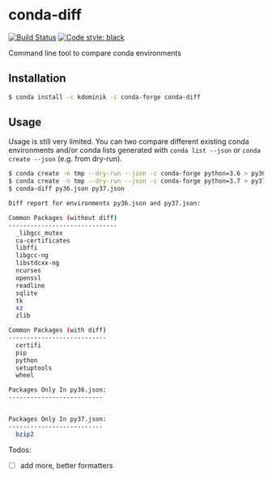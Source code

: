 # conda-diff

[![Build Status](https://travis-ci.org/k-dominik/conda-diff.svg?branch=master)](https://travis-ci.org/k-dominik/conda-diff)
[![Code style: black](https://img.shields.io/badge/code%20style-black-000000.svg)](https://github.com/psf/black)

Command line tool to compare conda environments

## Installation

```bash
$ conda install -c kdominik -c conda-forge conda-diff
```

## Usage

Usage is still very limited. You can two compare different existing conda environments and/or conda lists generated with `conda list --json` or `conda create --json` (e.g. from dry-run).

```bash
$ conda create -n tmp --dry-run --json -c conda-forge python=3.6 > py36.json
$ conda create -n tmp --dry-run --json -c conda-forge python=3.7 > py37.json
$ conda-diff py36.json py37.json

Diff report for environments py36.json and py37.json:

Common Packages (without diff)
------------------------------
  _libgcc_mutex
  ca-certificates
  libffi
  libgcc-ng
  libstdcxx-ng
  ncurses
  openssl
  readline
  sqlite
  tk
  xz
  zlib

Common Packages (with diff)
---------------------------
  certifi
  pip
  python
  setuptools
  wheel

Packages Only In py36.json:
--------------------------


Packages Only In py37.json:
--------------------------
  bzip2
```

Todos:

- [ ] add more, better formatters
